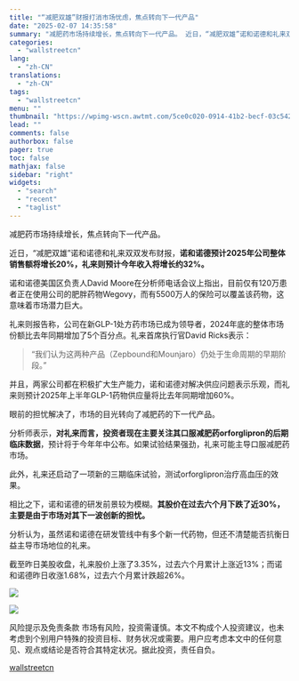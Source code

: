 ```yaml
---
title: "“减肥双雄”财报打消市场忧虑，焦点转向下一代产品"
date: "2025-02-07 14:35:58"
summary: "减肥药市场持续增长，焦点转向下一代产品。 近日，“减肥双雄”诺和诺德和礼来双双发布财报，诺和诺德预计..."
categories:
  - "wallstreetcn"
lang:
  - "zh-CN"
translations:
  - "zh-CN"
tags:
  - "wallstreetcn"
menu: ""
thumbnail: "https://wpimg-wscn.awtmt.com/5ce0c020-0914-41b2-becf-03c5421e4339.jpeg"
lead: ""
comments: false
authorbox: false
pager: true
toc: false
mathjax: false
sidebar: "right"
widgets:
  - "search"
  - "recent"
  - "taglist"
---
```


减肥药市场持续增长，焦点转向下一代产品。

近日，“减肥双雄”诺和诺德和礼来双双发布财报，**诺和诺德预计2025年公司整体销售额将增长20%，礼来则预计今年收入将增长约32%。**

诺和诺德美国区负责人David Moore在分析师电话会议上指出，目前仅有120万患者正在使用公司的肥胖药物Wegovy，而有5500万人的保险可以覆盖该药物，这意味着市场潜力巨大。

礼来则报告称，公司在新GLP-1处方药市场已成为领导者，2024年底的整体市场份额比去年同期增加了5个百分点。礼来首席执行官David Ricks表示：

> “我们认为这两种产品（Zepbound和Mounjaro）仍处于生命周期的早期阶段。”

并且，两家公司都在积极扩大生产能力，诺和诺德对解决供应问题表示乐观，而礼来则预计2025年上半年GLP-1药物供应量将比去年同期增加60%。

眼前的担忧解决了，市场的目光转向了减肥药的下一代产品。

分析师表示，**对礼来而言，投资者现在主要关注其口服减肥药orforglipron的后期临床数据**，预计将于今年年中公布。如果试验结果强劲，礼来可能主导口服减肥药市场。

此外，礼来还启动了一项新的三期临床试验，测试orforglipron治疗高血压的效果。

相比之下，诺和诺德的研发前景较为模糊。**其股价在过去六个月下跌了近30%，主要是由于市场对其下一波创新的担忧。**

分析认为，虽然诺和诺德在研发管线中有多个新一代药物，但还不清楚能否抗衡日益主导市场地位的礼来。

截至昨日美股收盘，礼来股价上涨了3.35%，过去六个月累计上涨近13%；而诺和诺德昨日收涨1.68%，过去六个月累计跌超26%。

![](https://wpimg-wscn.awtmt.com/fefc3e91-4856-42c0-bd91-cc2ea1657b75.png)

![](https://wpimg-wscn.awtmt.com/6a63ac95-7cc0-43e9-94d6-7a6561c041eb.png)

风险提示及免责条款
市场有风险，投资需谨慎。本文不构成个人投资建议，也未考虑到个别用户特殊的投资目标、财务状况或需要。用户应考虑本文中的任何意见、观点或结论是否符合其特定状况。据此投资，责任自负。

[wallstreetcn](https://wallstreetcn.com/articles/3740558)
